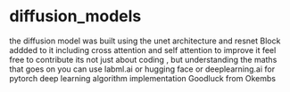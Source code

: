 ﻿# diffusion_models
the diffusion model was built using the unet architecture  and resnet Block addded to it including cross attention and self attention to improve it 
feel free to contribute 
its not just about coding , but understanding the maths that goes on 
you can use labml.ai or hugging face or  deeplearning.ai for pytorch deep learning  algorithm implementation 
Goodluck from Okembs
